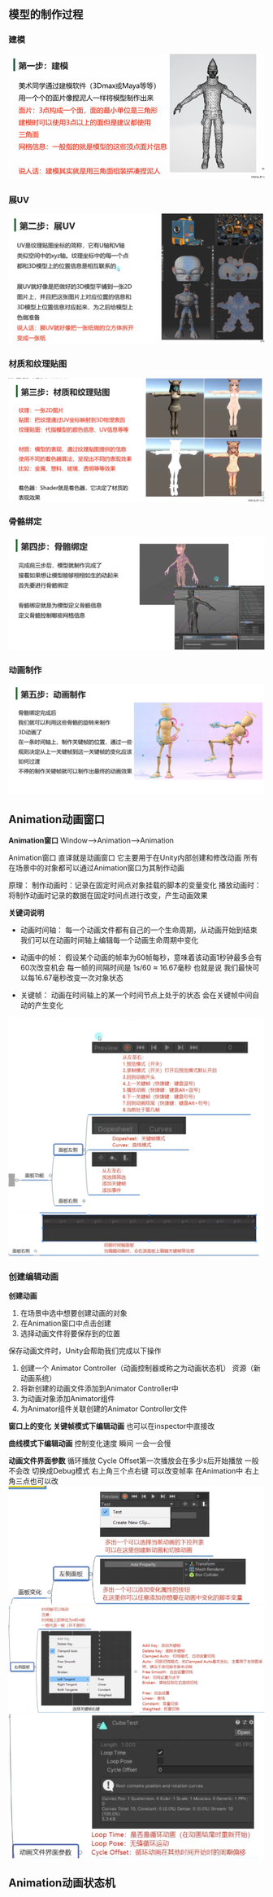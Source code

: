 ## 模型的制作过程

### 建模
![](Image/2025-02-03-15-45-12.png)

### 展UV
![](Image/2025-02-03-15-45-00.png)

### 材质和纹理贴图
![](Image/2025-02-03-15-46-46.png)

### 骨骼绑定
![](Image/2025-02-03-15-52-19.png)

### 动画制作
![](Image/2025-02-03-15-53-41.png)

## Animation动画窗口
**Animation窗口**
Window——>Animation——>Animation

Animation窗口 直译就是动画窗口
它主要用于在Unity内部创建和修改动画
所有在场景中的对象都可以通过Animation窗口为其制作动画

原理：
制作动画时：记录在固定时间点对象挂载的脚本的变量变化
播放动画时：将制作动画时记录的数据在固定时间点进行改变，产生动画效果


**关键词说明**
- 动画时间轴：
每一个动画文件都有自己的一个生命周期，从动画开始到结束
我们可以在动画时间轴上编辑每一个动画生命周期中变化

- 动画中的帧：
假设某个动画的帧率为60帧每秒，意味着该动画1秒钟最多会有60次改变机会
每一帧的间隔时间是 1s/60 ≈ 16.67毫秒
也就是说 我们最快可以每16.67毫秒改变一次对象状态

- 关键帧：
动画在时间轴上的某一个时间节点上处于的状态
会在关键帧中间自动的产生变化 

![](Image/2025-02-03-16-19-25.png)
![](Image/2025-02-03-16-21-43.png)

### 创建编辑动画
**创建动画**
1. 在场景中选中想要创建动画的对象
2. 在Animation窗口中点击创建
3. 选择动画文件将要保存到的位置

保存动画文件时，Unity会帮助我们完成以下操作
1. 创建一个 Animator Controller（动画控制器或称之为动画状态机） 资源（新动画系统）
2. 将新创建的动画文件添加到Animator Controller中
3. 为动画对象添加Animator组件
4. 为Animator组件关联创建的Animator Controller文件

**窗口上的变化**
**关键帧模式下编辑动画**
也可以在inspector中直接改

**曲线模式下编辑动画**
控制变化速度 瞬间 一会一会慢

**动画文件界面参数**
循环播放
Cycle Offset第一次播放会在多少s后开始播放 一般不会改
切换成Debug模式 右上角三个点右键 可以改变帧率 
在Animation中 右上角三点也可以改
![](Image/2025-02-03-16-27-22.png)
![](Image/2025-02-03-16-28-51.png)
![](Image/2025-02-03-18-14-30.png)

## Animation动画状态机